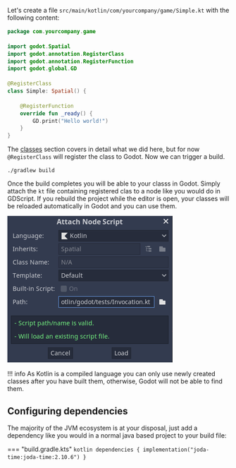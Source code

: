 Let's create a file `src/main/kotlin/com/yourcompany/game/Simple.kt` with the following content:

```kotlin
package com.yourcompany.game

import godot.Spatial
import godot.annotation.RegisterClass
import godot.annotation.RegisterFunction
import godot.global.GD

@RegisterClass
class Simple: Spatial() {

    @RegisterFunction
    override fun _ready() {
        GD.print("Hello world!")
    }
}
```

The [classes](../user-guide/classes.md) section covers in detail what we did here, but for now `@RegisterClass` will register the class to Godot. Now we can trigger a build.

```shell
./gradlew build
``` 

Once the build completes you will be able to your classs in Godot. Simply attach the `kt` file containing registered clas to a node like you would do in GDScript. If you rebuild the project while the editor is open, your classes will be reloaded automatically in Godot and you can use them.

![Attach Node Script](../assets/img/attach.png)

!!! info
    As Kotlin is a compiled language you can only use newly created classes after you have built them, otherwise, Godot will not be able to find them.

## Configuring dependencies
The majority of the JVM ecosystem is at your disposal, just add a dependency like you would in a normal java based project to your build file:

=== "build.gradle.kts"
    ```kotlin
    dependencies {
        implementation("joda-time:joda-time:2.10.6")
    }
    ```
